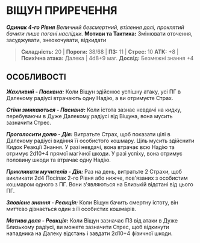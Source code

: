 ﻿# ВІЩУН ПРИРЕЧЕННЯ

***Одинак 4-го Рівня***
*Величний безсмертний, втілення долі, проклятий бачити лише погані наслідки.*
**Мотиви та Тактика:** Змінювати оточення, засуджувати, знеохочувати, відкидати

> **Складність:** 20 | **Пороги:** 38/68 | **ПЗ:** 11 | **Стрес:** 10
> **АТК:** +8 | **Психічна атака:** Далека | 4d8+9 маг.
> **Досвід:** Безмежні знання +4

## ОСОБЛИВОСТІ

***Жахливий - Пасивна:*** Коли Віщун здійснює успішну атаку, усі ПГ в Далекому радіусі втрачають одну Надію, а ви отримуєте Страх.

***Стіни змикаються - Пасивна:*** Коли істота зазнає невдачі на кидку, перебуваючи в Дуже Далекому радіусі від Віщуна, вона мусить зазначити Стрес.

***Проголосити долю - Дія:*** Витратьте Страх, щоб показати цілі в Далекому радіусі видіння її особистого кошмару. Ціль мусить здійснити Кидок Реакції Знання. У разі невдачі, вона втрачає всю Надію та отримує 2d10+4 прямої магічної шкоди. У разі успіху, вона отримує половину шкоди та втрачає одну Надію.

***Прикликати мучителів - Дія:*** Раз на день, витратьте 2 Страхи, щоб викликати 2d4 Посіпак 2-го Рівня або нижче, пов'язаних з особистим кошмаром одного з ПГ. Вони з'являються на Близькій відстані від цього ПГ.

***Зловісне знання - Реакція:*** Коли Віщун бачить смертну істоту, він миттєво дізнається один з її особистих кошмарів.

***Мстива доля - Реакція:*** Коли Віщун зазначає ПЗ від атаки в Дуже Близькому радіусі, ви можете зазначити Стрес, щоб відкинути нападника на Далеку відстань і завдати 2d10+4 фізичної шкоди.